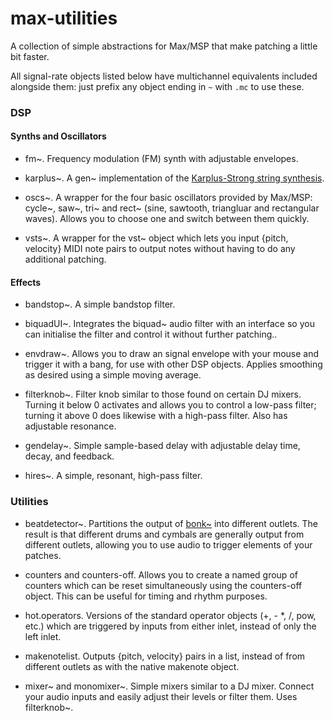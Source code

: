 # max-utilities

A collection of simple abstractions for Max/MSP that make patching a little bit faster.

All signal-rate objects listed below have multichannel equivalents included alongside them: just prefix any object ending in `~` with `.mc` to use these.

### DSP

#### Synths and Oscillators

* fm\~. Frequency modulation (FM) synth with adjustable envelopes.

* karplus\~. A gen\~ implementation of the [Karplus-Strong string synthesis](https://en.wikipedia.org/wiki/Karplus%E2%80%93Strong_string_synthesis).

* oscs\~. A wrapper for the four basic oscillators provided by Max/MSP: cycle\~, saw\~, tri\~ and rect\~ (sine, sawtooth, triangluar and rectangular waves). Allows you to choose one and switch between them quickly.

* vsts\~. A wrapper for the vst\~ object which lets you input {pitch, velocity} MIDI note pairs to output notes without having to do any additional patching.

#### Effects

* bandstop\~. A simple bandstop filter.

* biquadUI\~. Integrates the biquad\~ audio filter with an interface so you can initialise the filter and control it without further patching..

* envdraw\~. Allows you to draw an signal envelope with your mouse and trigger it with a bang, for use with other DSP objects. Applies smoothing as desired using a simple moving average.

* filterknob\~. Filter knob similar to those found on certain DJ mixers. Turning it below 0 activates and allows you to control a low-pass filter; turning it above 0 does likewise with a high-pass filter. Also has adjustable resonance.

* gendelay\~. Simple sample-based delay with adjustable delay time, decay, and feedback.

* hires\~. A simple, resonant, high-pass filter.

### Utilities

* beatdetector\~. Partitions the output of [bonk\~](https://github.com/v7b1/bonk_64bit-version) into different outlets. The result is that different drums and cymbals are generally output from different outlets, allowing you to use audio to trigger elements of your patches.

* counters and counters-off. Allows you to create a named group of counters which can be reset simultaneously using the counters-off object. This can be useful for timing and rhythm purposes.

* hot.operators. Versions of the standard operator objects (+, - \*, /, pow, etc.) which are triggered by inputs from either inlet, instead of only the left inlet.

* makenotelist. Outputs {pitch, velocity} pairs in a list, instead of from different outlets as with the native makenote object.

* mixer\~ and monomixer\~. Simple mixers similar to a DJ mixer. Connect your audio inputs and easily adjust their levels or filter them. Uses filterknob\~.




